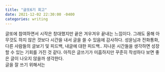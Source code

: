 ```yaml
---
title: "글또6기 회고"
date: 2021-12-02 22:30:00 -0400
categories: writing
---
```


글또에 참여하면서 시작은 창대했지만 끝은 겨우겨우 끝내는 느낌이다. 그래도 올해 아무것도 하지 않은 것보다 시간을 내서 글을 쓸 수 있음에 감사하다.
성윤님과 전화통화, 다른 사람들의 글보기 및 피드백, 내글에 대한 피드백.. 지나온 시간들을 생각하면 성장할 수 있는 기회를 가진 것 같다. 아직은 글쓰기가 미흡하지만 꾸준히 작성하다 보면
좋은 글이 나오지 않을까 생각한다.   
글을 잘 쓰기 위해서는  
